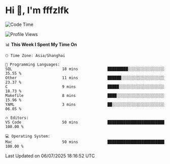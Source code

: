 # Hi 👋, I'm fffzlfk

<!--START_SECTION:waka-->
![Code Time](http://img.shields.io/badge/Code%20Time-1%2C308%20hrs%2022%20mins-blue)

![Profile Views](http://img.shields.io/badge/Profile%20Views-0-blue)

📊 **This Week I Spent My Time On** 

```text
🕑︎ Time Zone: Asia/Shanghai

💬 Programming Languages: 
SQL                      18 mins             █████████░░░░░░░░░░░░░░░░   35.55 % 
Other                    11 mins             ██████░░░░░░░░░░░░░░░░░░░   23.37 % 
C                        9 mins              █████░░░░░░░░░░░░░░░░░░░░   18.73 % 
Makefile                 8 mins              ████░░░░░░░░░░░░░░░░░░░░░   15.96 % 
YAML                     3 mins              ██░░░░░░░░░░░░░░░░░░░░░░░   06.05 % 

🔥 Editors: 
VS Code                  50 mins             █████████████████████████   100.00 % 

💻 Operating System: 
Mac                      50 mins             █████████████████████████   100.00 % 
```


 Last Updated on 06/07/2025 18:16:52 UTC
<!--END_SECTION:waka-->

